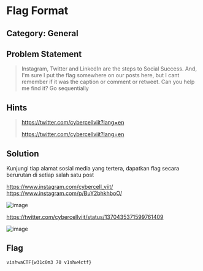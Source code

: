 # Flag Format
## Category: General
## Problem Statement
> Instagram, Twitter and LinkedIn are the steps to Social Success. And, I'm sure I put the flag somewhere on our posts here, but I cant remember if it was the caption or comment or retweet. Can you help me find it? Go sequentially 
## Hints
> https://twitter.com/cybercellviit?lang=en
> 
> https://twitter.com/cybercellviit?lang=en
## Solution
Kunjungi tiap alamat sosial media yang tertera, dapatkan flag secara berurutan di setiap salah satu post

https://www.instagram.com/cybercell_viit/
https://www.instagram.com/p/BuY2bhkhboO/

![image](https://user-images.githubusercontent.com/57520495/111199060-ce9e6900-85f2-11eb-9ce9-de795975f2b3.png)


https://twitter.com/cybercellviit/status/1370435371599761409

![image](https://user-images.githubusercontent.com/57520495/111198617-55067b00-85f2-11eb-8ce4-86a894059d3d.png)


## Flag
`vishwaCTF{w31c0m3 70 v1shw4ctf}`
